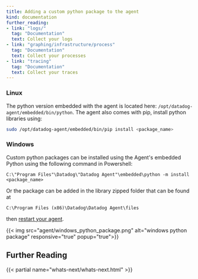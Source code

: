 ```yaml
---
title: Adding a custom python package to the agent
kind: documentation
further_reading:
- link: "logs/"
  tag: "Documentation"
  text: Collect your logs
- link: "graphing/infrastructure/process"
  tag: "Documentation"
  text: Collect your processes
- link: "tracing"
  tag: "Documentation"
  text: Collect your traces
---
```



### Linux

The python version embedded with the agent is located here: `/opt/datadog-agent/embedded/bin/python`.
The agent also comes with pip, install python libraries using:

```bash
sudo /opt/datadog-agent/embedded/bin/pip install <package_name>
```

### Windows

Custom python packages can be installed using the Agent's embedded Python using the following command in Powershell:

```
C:\"Program Files"\Datadog\"Datadog Agent"\embedded\python -m install <package_name>
```

Or the package can be added in the library zipped folder that can be found at 
```
C:\Program Files (x86)\Datadog\Datadog Agent\files
```
then [restart your agent](/agent/basic_agent_usage/windows).

{{< img src="agent/windows_python_package.png" alt="windows python package" responsive="true" popup="true">}}

## Further Reading

{{< partial name="whats-next/whats-next.html" >}}